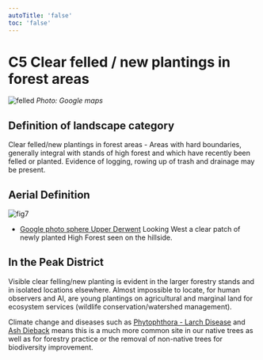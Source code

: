 ```yaml
---
autoTitle: 'false'
toc: 'false'
---
```


# C5 Clear felled / new plantings in forest areas

![felled](./img/c5.png)
*Photo: Google maps*

## Definition of landscape category

Clear felled/new plantings in forest areas - Areas with hard boundaries, generally integral with stands of high forest and which have recently been felled or planted. Evidence of logging, rowing up of trash and drainage may be present.

## Aerial Definition

![fig7](./img/fig7.png)

* [Google photo sphere Upper Derwent](https://goo.gl/maps/k7x5UGnMhxnboyw38) Looking West a clear patch of newly planted High Forest seen on the hillside. 

## In the Peak District

Visible clear felling/new planting is evident in the larger forestry stands and in isolated locations elsewhere. Almost impossible to locate, for human observers and AI, are young plantings on agricultural and marginal land for ecosystem services (wildlife conservation/watershed management).

Climate change and diseases such as [Phytophthora - Larch Disease](https://www.peakdistrict.gov.uk/visiting/frequently-asked-questions/tree-felling-in-the-goyt-valleyphytophera) and [Ash Dieback](https://www.nationaltrust.org.uk/ilam-park-dovedale-and-the-white-peak/features/tackling-ash-dieback-in-dovedale) means this is a much more common site in our native trees as well as for forestry practice or the removal of non-native trees for biodiversity improvement.